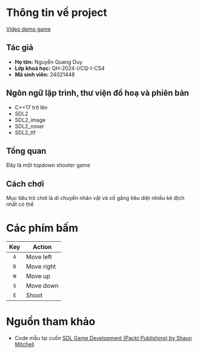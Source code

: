 
# Thông tin về project
[Video demo game](https://youtu.be/UJWvwABj0T8?si=r1rj-4SReRJZZmjk)
## Tác giả
- **Họ tên:** Nguyễn Quang Duy
- **Lớp khoá học:** QH-2024-I/CQ-I-CS4
- **Mã sinh viên:** 24021448

## Ngôn ngữ lập trình, thư viện đồ hoạ và phiên bản
  - C++17 trở lên
  - SDL2
  - SDL2_image
  - SDL2_mixer
  - SDL2_ttf
## Tổng quan
Đây là một topdown shooter game
## Cách chơi
Mục tiêu trò chơi là di chuyển nhân vật và cố gắng tiêu diệt nhiều kẻ địch nhất có thể
# Các phím bấm
|   Key   | Action                  |
|:-------:| ----------------------- |
|   `A`   | Move left               |
|   `D`   | Move right              |
|   `W`   | Move up                 |
|   `S`   | Move down               |
|   `E`   | Shoot                   |
# Nguồn tham khảo
- Code mẫu tại cuốn [SDL Game Development (Packt Publishing) by Shaun Mitchell](https://www.packtpub.com/simple-directmedia-layer-game-development/book)
